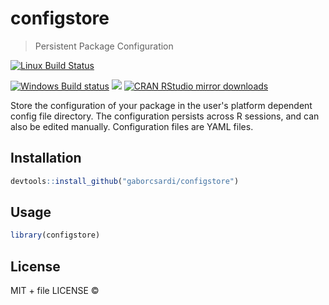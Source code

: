 
# configstore

> Persistent Package Configuration

[![Linux Build Status](https://travis-ci.org/gaborcsardi/configstore.svg?branch=master)](https://travis-ci.org/gaborcsardi/configstore)

[![Windows Build status](https://ci.appveyor.com/api/projects/status/github/gaborcsardi/configstore?svg=true)](https://ci.appveyor.com/project/gaborcsardi/configstore)
[![](http://www.r-pkg.org/badges/version/configstore)](http://www.r-pkg.org/pkg/configstore)
[![CRAN RStudio mirror downloads](http://cranlogs.r-pkg.org/badges/configstore)](http://www.r-pkg.org/pkg/configstore)


Store the configuration of your package in the user's platform dependent
  config file directory. The configuration persists across R sessions, and can
  also be edited manually. Configuration files are YAML files.

## Installation

```r
devtools::install_github("gaborcsardi/configstore")
```

## Usage

```r
library(configstore)
```

## License

MIT + file LICENSE © 
